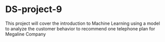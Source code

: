 # DS-project-9
This project will cover the introduction to Machine Learning using a model to analyze the customer behavior to recommend one telephone plan for Megaline Company
